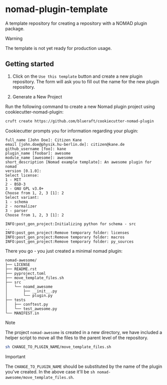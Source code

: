 # nomad-plugin-template
A template repository for creating a repository with a NOMAD plugin package.

> [!WARNING]
> The template is not yet ready for production usage.


## Getting started

1. Click on the `Use this template` button and create a new plugin repository. The form will ask you to fill out the name for the new plugin repository.

2. Generate a New Project

Run the following command to create a new Nomad plugin project using cookiecutter-nomad-plugin:

```sh
cruft create https://github.com/blueraft/cookiecutter-nomad-plugin
```

Cookiecutter prompts you for information regarding your plugin:

```no-highlight
full_name [John Doe]: Citizen Kane
email [john.doe@physik.hu-berlin.de]: citizen@kane.de
github_username [foo]: kane
plugin_name [foobar]: awesome
module_name [awesome]: awesome
short_description [Nomad example template]: An awesome plugin for nomad
version [0.1.0]:
Select license:
1 - MIT
2 - BSD-3
3 - GNU GPL v3.0+
Choose from 1, 2, 3 [1]: 2
Select variant:
1 - schema
2 - normalizer
3 - parser
Choose from 1, 2, 3 [1]: 2

INFO:post_gen_project:Initializing python for schema - src
..
INFO:post_gen_project:Remove temporary folder: licenses
INFO:post_gen_project:Remove temporary folder: macros
INFO:post_gen_project:Remove temporary folder: py_sources
```



There you go - you just created a minimal nomad plugin:
```no-highlight
nomad-awesome/
├── LICENSE
├── README.rst
├── pyproject.toml
├── move_template_files.sh
├── src
│   └── noamd_awesome
│       ├── __init__.py
│       └── plugin.py
├── tests
│   ├── conftest.py
│   └── test_awesome.py
└── MANIFEST.in
```


> [!NOTE]
> The project `nomad-awesome` is created in a new directory, we have included a helper script to move all the files to the parent level of the repository.


```sh
sh CHANGE_TO_PLUGIN_NAME/move_template_files.sh
```

> [!IMPORTANT]
> The `CHANGE_TO_PLUGIN_NAME` should be substituted by the name of the plugin you've created. In the above case it'll be `sh nomad-awesome/move_template_files.sh`. 


